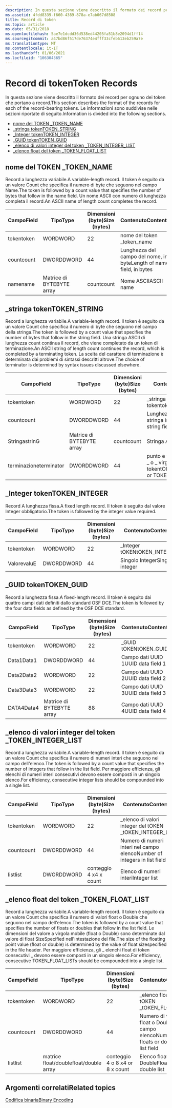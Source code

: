 ```yaml
---
description: In questa sezione viene descritto il formato dei record per ognuno dei token che portano a record. Le informazioni sono suddivise nelle sezioni riportate di seguito.
ms.assetid: 4fdd8339-f660-4389-878a-e7ab067d8508
title: Record di token
ms.topic: article
ms.date: 05/31/2018
ms.openlocfilehash: 5ae7e1dcdd36d538ed44205fa51b8e2094d1ff14
ms.sourcegitcommit: a47bd86f517de76374e4fff33cfeb613eb259a7e
ms.translationtype: MT
ms.contentlocale: it-IT
ms.lasthandoff: 01/06/2021
ms.locfileid: "106304365"
---
```

# <a name="token-records"></a><span data-ttu-id="e9ed2-104">Record di token</span><span class="sxs-lookup"><span data-stu-id="e9ed2-104">Token Records</span></span>

<span data-ttu-id="e9ed2-105">In questa sezione viene descritto il formato dei record per ognuno dei token che portano a record.</span><span class="sxs-lookup"><span data-stu-id="e9ed2-105">This section describes the format of the records for each of the record-bearing tokens.</span></span> <span data-ttu-id="e9ed2-106">Le informazioni sono suddivise nelle sezioni riportate di seguito.</span><span class="sxs-lookup"><span data-stu-id="e9ed2-106">Information is divided into the following sections.</span></span>

-   [<span data-ttu-id="e9ed2-107">nome del TOKEN \_</span><span class="sxs-lookup"><span data-stu-id="e9ed2-107">TOKEN\_NAME</span></span>](/windows)
-   [<span data-ttu-id="e9ed2-108">\_stringa token</span><span class="sxs-lookup"><span data-stu-id="e9ed2-108">TOKEN\_STRING</span></span>](/windows)
-   [<span data-ttu-id="e9ed2-109">\_Integer token</span><span class="sxs-lookup"><span data-stu-id="e9ed2-109">TOKEN\_INTEGER</span></span>](/windows)
-   [<span data-ttu-id="e9ed2-110">\_GUID token</span><span class="sxs-lookup"><span data-stu-id="e9ed2-110">TOKEN\_GUID</span></span>](/windows)
-   [<span data-ttu-id="e9ed2-111">\_elenco di valori integer del token \_</span><span class="sxs-lookup"><span data-stu-id="e9ed2-111">TOKEN\_INTEGER\_LIST</span></span>](/windows)
-   [<span data-ttu-id="e9ed2-112">\_elenco float del token \_</span><span class="sxs-lookup"><span data-stu-id="e9ed2-112">TOKEN\_FLOAT\_LIST</span></span>](/windows)

## <a name="token_name"></a><span data-ttu-id="e9ed2-113">nome del TOKEN \_</span><span class="sxs-lookup"><span data-stu-id="e9ed2-113">TOKEN\_NAME</span></span>

<span data-ttu-id="e9ed2-114">Record a lunghezza variabile.</span><span class="sxs-lookup"><span data-stu-id="e9ed2-114">A variable-length record.</span></span> <span data-ttu-id="e9ed2-115">Il token è seguito da un valore Count che specifica il numero di byte che seguono nel campo Name.</span><span class="sxs-lookup"><span data-stu-id="e9ed2-115">The token is followed by a count value that specifies the number of bytes that follow in the name field.</span></span> <span data-ttu-id="e9ed2-116">Un nome ASCII con numero di lunghezza completa il record.</span><span class="sxs-lookup"><span data-stu-id="e9ed2-116">An ASCII name of length count completes the record.</span></span>



| <span data-ttu-id="e9ed2-117">Campo</span><span class="sxs-lookup"><span data-stu-id="e9ed2-117">Field</span></span> | <span data-ttu-id="e9ed2-118">Tipo</span><span class="sxs-lookup"><span data-stu-id="e9ed2-118">Type</span></span>       | <span data-ttu-id="e9ed2-119">Dimensioni (byte)</span><span class="sxs-lookup"><span data-stu-id="e9ed2-119">Size (bytes)</span></span> | <span data-ttu-id="e9ed2-120">Contenuto</span><span class="sxs-lookup"><span data-stu-id="e9ed2-120">Contents</span></span>                       |
|-------|------------|--------------|--------------------------------|
| <span data-ttu-id="e9ed2-121">token</span><span class="sxs-lookup"><span data-stu-id="e9ed2-121">token</span></span> | <span data-ttu-id="e9ed2-122">WORD</span><span class="sxs-lookup"><span data-stu-id="e9ed2-122">WORD</span></span>       | <span data-ttu-id="e9ed2-123">2</span><span class="sxs-lookup"><span data-stu-id="e9ed2-123">2</span></span>            | <span data-ttu-id="e9ed2-124">nome del token \_</span><span class="sxs-lookup"><span data-stu-id="e9ed2-124">token\_name</span></span>                    |
| <span data-ttu-id="e9ed2-125">count</span><span class="sxs-lookup"><span data-stu-id="e9ed2-125">count</span></span> | <span data-ttu-id="e9ed2-126">DWORD</span><span class="sxs-lookup"><span data-stu-id="e9ed2-126">DWORD</span></span>      | <span data-ttu-id="e9ed2-127">4</span><span class="sxs-lookup"><span data-stu-id="e9ed2-127">4</span></span>            | <span data-ttu-id="e9ed2-128">Lunghezza del campo del nome, in byte</span><span class="sxs-lookup"><span data-stu-id="e9ed2-128">Length of name field, in bytes</span></span> |
| <span data-ttu-id="e9ed2-129">name</span><span class="sxs-lookup"><span data-stu-id="e9ed2-129">name</span></span>  | <span data-ttu-id="e9ed2-130">Matrice di BYTE</span><span class="sxs-lookup"><span data-stu-id="e9ed2-130">BYTE array</span></span> | <span data-ttu-id="e9ed2-131">count</span><span class="sxs-lookup"><span data-stu-id="e9ed2-131">count</span></span>        | <span data-ttu-id="e9ed2-132">Nome ASCII</span><span class="sxs-lookup"><span data-stu-id="e9ed2-132">ASCII name</span></span>                     |



 

## <a name="token_string"></a><span data-ttu-id="e9ed2-133">\_stringa token</span><span class="sxs-lookup"><span data-stu-id="e9ed2-133">TOKEN\_STRING</span></span>

<span data-ttu-id="e9ed2-134">Record a lunghezza variabile.</span><span class="sxs-lookup"><span data-stu-id="e9ed2-134">A variable-length record.</span></span> <span data-ttu-id="e9ed2-135">Il token è seguito da un valore Count che specifica il numero di byte che seguono nel campo della stringa.</span><span class="sxs-lookup"><span data-stu-id="e9ed2-135">The token is followed by a count value that specifies the number of bytes that follow in the string field.</span></span> <span data-ttu-id="e9ed2-136">Una stringa ASCII di lunghezza count continua il record, che viene completato da un token di terminazione.</span><span class="sxs-lookup"><span data-stu-id="e9ed2-136">An ASCII string of length count continues the record, which is completed by a terminating token.</span></span> <span data-ttu-id="e9ed2-137">La scelta del carattere di terminazione è determinata dai problemi di sintassi descritti altrove.</span><span class="sxs-lookup"><span data-stu-id="e9ed2-137">The choice of terminator is determined by syntax issues discussed elsewhere.</span></span>



| <span data-ttu-id="e9ed2-138">Campo</span><span class="sxs-lookup"><span data-stu-id="e9ed2-138">Field</span></span>      | <span data-ttu-id="e9ed2-139">Tipo</span><span class="sxs-lookup"><span data-stu-id="e9ed2-139">Type</span></span>       | <span data-ttu-id="e9ed2-140">Dimensioni (byte)</span><span class="sxs-lookup"><span data-stu-id="e9ed2-140">Size (bytes)</span></span> | <span data-ttu-id="e9ed2-141">Contenuto</span><span class="sxs-lookup"><span data-stu-id="e9ed2-141">Contents</span></span>                         |
|------------|------------|--------------|----------------------------------|
| <span data-ttu-id="e9ed2-142">token</span><span class="sxs-lookup"><span data-stu-id="e9ed2-142">token</span></span>      | <span data-ttu-id="e9ed2-143">WORD</span><span class="sxs-lookup"><span data-stu-id="e9ed2-143">WORD</span></span>       | <span data-ttu-id="e9ed2-144">2</span><span class="sxs-lookup"><span data-stu-id="e9ed2-144">2</span></span>            | <span data-ttu-id="e9ed2-145">\_stringa token</span><span class="sxs-lookup"><span data-stu-id="e9ed2-145">token\_string</span></span>                    |
| <span data-ttu-id="e9ed2-146">count</span><span class="sxs-lookup"><span data-stu-id="e9ed2-146">count</span></span>      | <span data-ttu-id="e9ed2-147">DWORD</span><span class="sxs-lookup"><span data-stu-id="e9ed2-147">DWORD</span></span>      | <span data-ttu-id="e9ed2-148">4</span><span class="sxs-lookup"><span data-stu-id="e9ed2-148">4</span></span>            | <span data-ttu-id="e9ed2-149">Lunghezza del campo stringa in byte</span><span class="sxs-lookup"><span data-stu-id="e9ed2-149">Length of string field in bytes</span></span>  |
| <span data-ttu-id="e9ed2-150">Stringa</span><span class="sxs-lookup"><span data-stu-id="e9ed2-150">strinG</span></span>     | <span data-ttu-id="e9ed2-151">Matrice di BYTE</span><span class="sxs-lookup"><span data-stu-id="e9ed2-151">BYTE array</span></span> | <span data-ttu-id="e9ed2-152">count</span><span class="sxs-lookup"><span data-stu-id="e9ed2-152">count</span></span>        | <span data-ttu-id="e9ed2-153">Stringa ASCII</span><span class="sxs-lookup"><span data-stu-id="e9ed2-153">ASCII string</span></span>                     |
| <span data-ttu-id="e9ed2-154">terminazione</span><span class="sxs-lookup"><span data-stu-id="e9ed2-154">terminator</span></span> | <span data-ttu-id="e9ed2-155">DWORD</span><span class="sxs-lookup"><span data-stu-id="e9ed2-155">DWORD</span></span>      | <span data-ttu-id="e9ed2-156">4</span><span class="sxs-lookup"><span data-stu-id="e9ed2-156">4</span></span>            | <span data-ttu-id="e9ed2-157">punto e virgola del tOKEN \_ o \_ virgola del token</span><span class="sxs-lookup"><span data-stu-id="e9ed2-157">tOKEN\_SEMICOLON or TOKEN\_COMMA</span></span> |



 

## <a name="token_integer"></a><span data-ttu-id="e9ed2-158">\_Integer token</span><span class="sxs-lookup"><span data-stu-id="e9ed2-158">TOKEN\_INTEGER</span></span>

<span data-ttu-id="e9ed2-159">Record A lunghezza fissa.</span><span class="sxs-lookup"><span data-stu-id="e9ed2-159">A fixed length record.</span></span> <span data-ttu-id="e9ed2-160">Il token è seguito dal valore Integer obbligatorio.</span><span class="sxs-lookup"><span data-stu-id="e9ed2-160">The token is followed by the integer value required.</span></span>



| <span data-ttu-id="e9ed2-161">Campo</span><span class="sxs-lookup"><span data-stu-id="e9ed2-161">Field</span></span> | <span data-ttu-id="e9ed2-162">Tipo</span><span class="sxs-lookup"><span data-stu-id="e9ed2-162">Type</span></span>  | <span data-ttu-id="e9ed2-163">Dimensioni (byte)</span><span class="sxs-lookup"><span data-stu-id="e9ed2-163">Size (bytes)</span></span> | <span data-ttu-id="e9ed2-164">Contenuto</span><span class="sxs-lookup"><span data-stu-id="e9ed2-164">Contents</span></span>       |
|-------|-------|--------------|----------------|
| <span data-ttu-id="e9ed2-165">token</span><span class="sxs-lookup"><span data-stu-id="e9ed2-165">token</span></span> | <span data-ttu-id="e9ed2-166">WORD</span><span class="sxs-lookup"><span data-stu-id="e9ed2-166">WORD</span></span>  | <span data-ttu-id="e9ed2-167">2</span><span class="sxs-lookup"><span data-stu-id="e9ed2-167">2</span></span>            | <span data-ttu-id="e9ed2-168">\_Integer tOKEN</span><span class="sxs-lookup"><span data-stu-id="e9ed2-168">tOKEN\_INTEGER</span></span> |
| <span data-ttu-id="e9ed2-169">Valore</span><span class="sxs-lookup"><span data-stu-id="e9ed2-169">valuE</span></span> | <span data-ttu-id="e9ed2-170">DWORD</span><span class="sxs-lookup"><span data-stu-id="e9ed2-170">DWORD</span></span> | <span data-ttu-id="e9ed2-171">4</span><span class="sxs-lookup"><span data-stu-id="e9ed2-171">4</span></span>            | <span data-ttu-id="e9ed2-172">Singolo Integer</span><span class="sxs-lookup"><span data-stu-id="e9ed2-172">Single integer</span></span> |



 

## <a name="token_guid"></a><span data-ttu-id="e9ed2-173">\_GUID token</span><span class="sxs-lookup"><span data-stu-id="e9ed2-173">TOKEN\_GUID</span></span>

<span data-ttu-id="e9ed2-174">Record a lunghezza fissa.</span><span class="sxs-lookup"><span data-stu-id="e9ed2-174">A fixed-length record.</span></span> <span data-ttu-id="e9ed2-175">Il token è seguito dai quattro campi dati definiti dallo standard OSF DCE.</span><span class="sxs-lookup"><span data-stu-id="e9ed2-175">The token is followed by the four data fields as defined by the OSF DCE standard.</span></span>



| <span data-ttu-id="e9ed2-176">Campo</span><span class="sxs-lookup"><span data-stu-id="e9ed2-176">Field</span></span> | <span data-ttu-id="e9ed2-177">Tipo</span><span class="sxs-lookup"><span data-stu-id="e9ed2-177">Type</span></span>       | <span data-ttu-id="e9ed2-178">Dimensioni (byte)</span><span class="sxs-lookup"><span data-stu-id="e9ed2-178">Size (bytes)</span></span> | <span data-ttu-id="e9ed2-179">Contenuto</span><span class="sxs-lookup"><span data-stu-id="e9ed2-179">Contents</span></span>          |
|-------|------------|--------------|-------------------|
| <span data-ttu-id="e9ed2-180">token</span><span class="sxs-lookup"><span data-stu-id="e9ed2-180">token</span></span> | <span data-ttu-id="e9ed2-181">WORD</span><span class="sxs-lookup"><span data-stu-id="e9ed2-181">WORD</span></span>       | <span data-ttu-id="e9ed2-182">2</span><span class="sxs-lookup"><span data-stu-id="e9ed2-182">2</span></span>            | <span data-ttu-id="e9ed2-183">\_GUID tOKEN</span><span class="sxs-lookup"><span data-stu-id="e9ed2-183">tOKEN\_GUID</span></span>       |
| <span data-ttu-id="e9ed2-184">Data1</span><span class="sxs-lookup"><span data-stu-id="e9ed2-184">Data1</span></span> | <span data-ttu-id="e9ed2-185">DWORD</span><span class="sxs-lookup"><span data-stu-id="e9ed2-185">DWORD</span></span>      | <span data-ttu-id="e9ed2-186">4</span><span class="sxs-lookup"><span data-stu-id="e9ed2-186">4</span></span>            | <span data-ttu-id="e9ed2-187">Campo dati UUID 1</span><span class="sxs-lookup"><span data-stu-id="e9ed2-187">UUID data field 1</span></span> |
| <span data-ttu-id="e9ed2-188">Data2</span><span class="sxs-lookup"><span data-stu-id="e9ed2-188">Data2</span></span> | <span data-ttu-id="e9ed2-189">WORD</span><span class="sxs-lookup"><span data-stu-id="e9ed2-189">WORD</span></span>       | <span data-ttu-id="e9ed2-190">2</span><span class="sxs-lookup"><span data-stu-id="e9ed2-190">2</span></span>            | <span data-ttu-id="e9ed2-191">Campo dati UUID 2</span><span class="sxs-lookup"><span data-stu-id="e9ed2-191">UUID data field 2</span></span> |
| <span data-ttu-id="e9ed2-192">Data3</span><span class="sxs-lookup"><span data-stu-id="e9ed2-192">Data3</span></span> | <span data-ttu-id="e9ed2-193">WORD</span><span class="sxs-lookup"><span data-stu-id="e9ed2-193">WORD</span></span>       | <span data-ttu-id="e9ed2-194">2</span><span class="sxs-lookup"><span data-stu-id="e9ed2-194">2</span></span>            | <span data-ttu-id="e9ed2-195">Campo dati UUID 3</span><span class="sxs-lookup"><span data-stu-id="e9ed2-195">UUID data field 3</span></span> |
| <span data-ttu-id="e9ed2-196">DATA4</span><span class="sxs-lookup"><span data-stu-id="e9ed2-196">Data4</span></span> | <span data-ttu-id="e9ed2-197">Matrice di BYTE</span><span class="sxs-lookup"><span data-stu-id="e9ed2-197">BYTE array</span></span> | <span data-ttu-id="e9ed2-198">8</span><span class="sxs-lookup"><span data-stu-id="e9ed2-198">8</span></span>            | <span data-ttu-id="e9ed2-199">Campo dati UUID 4</span><span class="sxs-lookup"><span data-stu-id="e9ed2-199">UUID data field 4</span></span> |



 

## <a name="token_integer_list"></a><span data-ttu-id="e9ed2-200">\_elenco di valori integer del token \_</span><span class="sxs-lookup"><span data-stu-id="e9ed2-200">TOKEN\_INTEGER\_LIST</span></span>

<span data-ttu-id="e9ed2-201">Record a lunghezza variabile.</span><span class="sxs-lookup"><span data-stu-id="e9ed2-201">A variable-length record.</span></span> <span data-ttu-id="e9ed2-202">Il token è seguito da un valore Count che specifica il numero di numeri interi che seguono nel campo dell'elenco.</span><span class="sxs-lookup"><span data-stu-id="e9ed2-202">The token is followed by a count value that specifies the number of integers that follow in the list field.</span></span> <span data-ttu-id="e9ed2-203">Per maggiore efficienza, gli elenchi di numeri interi consecutivi devono essere composti in un singolo elenco.</span><span class="sxs-lookup"><span data-stu-id="e9ed2-203">For efficiency, consecutive integer lists should be compounded into a single list.</span></span>



| <span data-ttu-id="e9ed2-204">Campo</span><span class="sxs-lookup"><span data-stu-id="e9ed2-204">Field</span></span> | <span data-ttu-id="e9ed2-205">Tipo</span><span class="sxs-lookup"><span data-stu-id="e9ed2-205">Type</span></span>  | <span data-ttu-id="e9ed2-206">Dimensioni (byte)</span><span class="sxs-lookup"><span data-stu-id="e9ed2-206">Size (bytes)</span></span> | <span data-ttu-id="e9ed2-207">Contenuto</span><span class="sxs-lookup"><span data-stu-id="e9ed2-207">Contents</span></span>                         |
|-------|-------|--------------|----------------------------------|
| <span data-ttu-id="e9ed2-208">token</span><span class="sxs-lookup"><span data-stu-id="e9ed2-208">token</span></span> | <span data-ttu-id="e9ed2-209">WORD</span><span class="sxs-lookup"><span data-stu-id="e9ed2-209">WORD</span></span>  | <span data-ttu-id="e9ed2-210">2</span><span class="sxs-lookup"><span data-stu-id="e9ed2-210">2</span></span>            | <span data-ttu-id="e9ed2-211">\_elenco di valori integer del tOKEN \_</span><span class="sxs-lookup"><span data-stu-id="e9ed2-211">tOKEN\_INTEGER\_LISt</span></span>             |
| <span data-ttu-id="e9ed2-212">count</span><span class="sxs-lookup"><span data-stu-id="e9ed2-212">count</span></span> | <span data-ttu-id="e9ed2-213">DWORD</span><span class="sxs-lookup"><span data-stu-id="e9ed2-213">DWORD</span></span> | <span data-ttu-id="e9ed2-214">4</span><span class="sxs-lookup"><span data-stu-id="e9ed2-214">4</span></span>            | <span data-ttu-id="e9ed2-215">Numero di numeri interi nel campo elenco</span><span class="sxs-lookup"><span data-stu-id="e9ed2-215">Number of integers in list field</span></span> |
| <span data-ttu-id="e9ed2-216">list</span><span class="sxs-lookup"><span data-stu-id="e9ed2-216">list</span></span>  | <span data-ttu-id="e9ed2-217">DWORD</span><span class="sxs-lookup"><span data-stu-id="e9ed2-217">DWORD</span></span> | <span data-ttu-id="e9ed2-218">conteggio 4 x</span><span class="sxs-lookup"><span data-stu-id="e9ed2-218">4 x count</span></span>    | <span data-ttu-id="e9ed2-219">Elenco di numeri interi</span><span class="sxs-lookup"><span data-stu-id="e9ed2-219">Integer list</span></span>                     |



 

## <a name="token_float_list"></a><span data-ttu-id="e9ed2-220">\_elenco float del token \_</span><span class="sxs-lookup"><span data-stu-id="e9ed2-220">TOKEN\_FLOAT\_LIST</span></span>

<span data-ttu-id="e9ed2-221">Record a lunghezza variabile.</span><span class="sxs-lookup"><span data-stu-id="e9ed2-221">A variable-length record.</span></span> <span data-ttu-id="e9ed2-222">Il token è seguito da un valore Count che specifica il numero di valori float o Double che seguono nel campo dell'elenco.</span><span class="sxs-lookup"><span data-stu-id="e9ed2-222">The token is followed by a count value that specifies the number of floats or doubles that follow in the list field.</span></span> <span data-ttu-id="e9ed2-223">Le dimensioni del valore a virgola mobile (float o Double) sono determinate dal valore di float SizeSpecified nell'intestazione del file.</span><span class="sxs-lookup"><span data-stu-id="e9ed2-223">The size of the floating point value (float or double) is determined by the value of float sizespecified in the file header.</span></span> <span data-ttu-id="e9ed2-224">Per maggiore efficienza, gli \_ elenchi float di token consecutivi \_ devono essere composti in un singolo elenco.</span><span class="sxs-lookup"><span data-stu-id="e9ed2-224">For efficiency, consecutive TOKEN\_FLOAT\_LISTs should be compounded into a single list.</span></span>



| <span data-ttu-id="e9ed2-225">Campo</span><span class="sxs-lookup"><span data-stu-id="e9ed2-225">Field</span></span> | <span data-ttu-id="e9ed2-226">Tipo</span><span class="sxs-lookup"><span data-stu-id="e9ed2-226">Type</span></span>               | <span data-ttu-id="e9ed2-227">Dimensioni (byte)</span><span class="sxs-lookup"><span data-stu-id="e9ed2-227">Size (bytes)</span></span>   | <span data-ttu-id="e9ed2-228">Contenuto</span><span class="sxs-lookup"><span data-stu-id="e9ed2-228">Contents</span></span>                                  |
|-------|--------------------|----------------|-------------------------------------------|
| <span data-ttu-id="e9ed2-229">token</span><span class="sxs-lookup"><span data-stu-id="e9ed2-229">token</span></span> | <span data-ttu-id="e9ed2-230">WORD</span><span class="sxs-lookup"><span data-stu-id="e9ed2-230">WORD</span></span>               | <span data-ttu-id="e9ed2-231">2</span><span class="sxs-lookup"><span data-stu-id="e9ed2-231">2</span></span>              | <span data-ttu-id="e9ed2-232">\_elenco float del tOKEN \_</span><span class="sxs-lookup"><span data-stu-id="e9ed2-232">tOKEN\_FLOAT\_LISt</span></span>                        |
| <span data-ttu-id="e9ed2-233">count</span><span class="sxs-lookup"><span data-stu-id="e9ed2-233">count</span></span> | <span data-ttu-id="e9ed2-234">DWORD</span><span class="sxs-lookup"><span data-stu-id="e9ed2-234">DWORD</span></span>              | <span data-ttu-id="e9ed2-235">4</span><span class="sxs-lookup"><span data-stu-id="e9ed2-235">4</span></span>              | <span data-ttu-id="e9ed2-236">Numero di valori float o Double nel campo elenco</span><span class="sxs-lookup"><span data-stu-id="e9ed2-236">Number of floats or doubles in list field</span></span> |
| <span data-ttu-id="e9ed2-237">list</span><span class="sxs-lookup"><span data-stu-id="e9ed2-237">list</span></span>  | <span data-ttu-id="e9ed2-238">matrice float/double</span><span class="sxs-lookup"><span data-stu-id="e9ed2-238">float/double array</span></span> | <span data-ttu-id="e9ed2-239">conteggio 4 o 8 x</span><span class="sxs-lookup"><span data-stu-id="e9ed2-239">4 or 8 x count</span></span> | <span data-ttu-id="e9ed2-240">Elenco float o Double</span><span class="sxs-lookup"><span data-stu-id="e9ed2-240">Float or double list</span></span>                      |



 

## <a name="related-topics"></a><span data-ttu-id="e9ed2-241">Argomenti correlati</span><span class="sxs-lookup"><span data-stu-id="e9ed2-241">Related topics</span></span>

<dl> <dt>

[<span data-ttu-id="e9ed2-242">Codifica binaria</span><span class="sxs-lookup"><span data-stu-id="e9ed2-242">Binary Encoding</span></span>](binary-encoding.md)
</dt> </dl>

 

 
